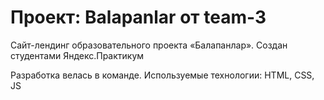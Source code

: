 # Проект: Balapanlar от team-3 

Сайт-лендинг образовательного проекта «Балапанлар».
Создан студентами Яндекс.Практикум

Разработка велась в команде.
Используемые технологии: HTML, CSS, JS
